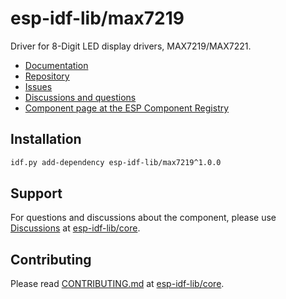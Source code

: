 # esp-idf-lib/max7219

Driver for 8-Digit LED display drivers, MAX7219/MAX7221.

* [Documentation](https://esp-idf-lib.github.io/max7219/)
* [Repository](https://github.com/esp-idf-lib/max7219)
* [Issues](https://github.com/esp-idf-lib/max7219/issues)
* [Discussions and questions](https://github.com/esp-idf-lib/core/discussions)
* [Component page at the ESP Component Registry](https://components.espressif.com/components/esp-idf-lib/max7219)

## Installation

```sh
idf.py add-dependency esp-idf-lib/max7219^1.0.0
```

## Support

For questions and discussions about the component, please use
[Discussions](https://github.com/esp-idf-lib/core/discussions)
at [esp-idf-lib/core](https://github.com/esp-idf-lib/core).

## Contributing

Please read [CONTRIBUTING.md](https://github.com/esp-idf-lib/core/blob/main/CONTRIBUTING.md)
at [esp-idf-lib/core](https://github.com/esp-idf-lib/core).
